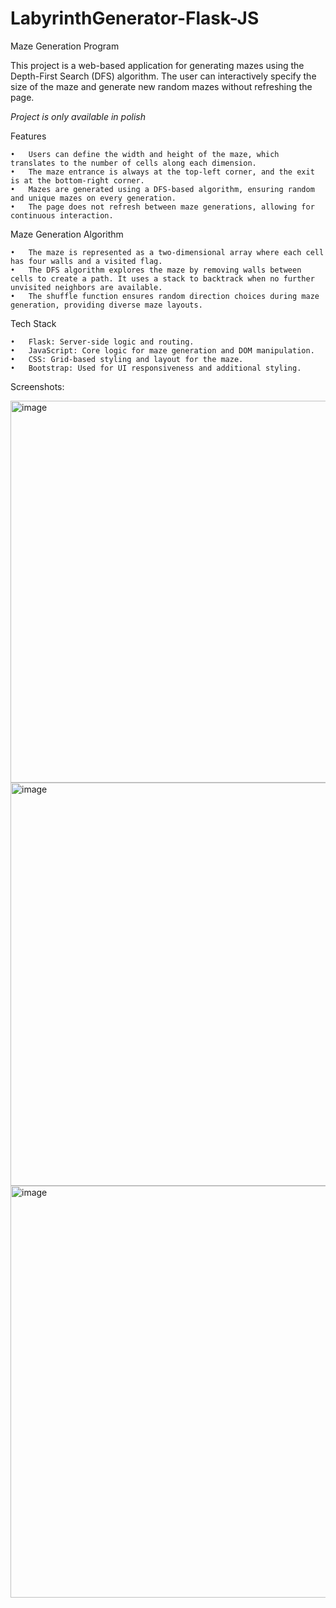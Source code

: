 # LabyrinthGenerator-Flask-JS

Maze Generation Program

This project is a web-based application for generating mazes using the Depth-First Search (DFS) algorithm. The user can interactively specify the size of the maze and generate new random mazes without refreshing the page.

*Project is only available in polish*

Features

	•	Users can define the width and height of the maze, which translates to the number of cells along each dimension.
	•	The maze entrance is always at the top-left corner, and the exit is at the bottom-right corner.
	•	Mazes are generated using a DFS-based algorithm, ensuring random and unique mazes on every generation.
	•	The page does not refresh between maze generations, allowing for continuous interaction.

Maze Generation Algorithm

	•	The maze is represented as a two-dimensional array where each cell has four walls and a visited flag.
	•	The DFS algorithm explores the maze by removing walls between cells to create a path. It uses a stack to backtrack when no further unvisited neighbors are available.
	•	The shuffle function ensures random direction choices during maze generation, providing diverse maze layouts.

Tech Stack

	•	Flask: Server-side logic and routing.
	•	JavaScript: Core logic for maze generation and DOM manipulation.
	•	CSS: Grid-based styling and layout for the maze.
	•	Bootstrap: Used for UI responsiveness and additional styling.

Screenshots:

<img width="611" alt="image" src="https://github.com/user-attachments/assets/518e5751-f000-4191-918d-43b4bd13de09">

<img width="645" alt="image" src="https://github.com/user-attachments/assets/0788d760-7026-4248-91b6-94a3bd8b6f3e">

<img width="659" alt="image" src="https://github.com/user-attachments/assets/d70c7421-f907-4e61-a4a2-8625686869d8">
